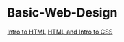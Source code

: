 # Basic-Web-Design
<a href="intro_to_html/index.html" target="_blank">Intro to HTML</a>
<a href="html5_intro_to_css/index.html" target="_blank">HTML and Intro to CSS</a>

